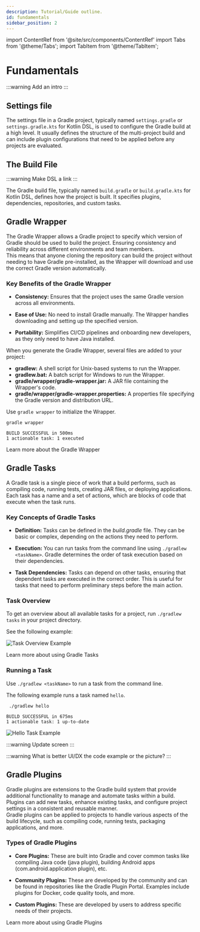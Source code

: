 ```yaml
---
description: Tutorial/Guide outline.
id: fundamentals
sidebar_position: 2
---
```


import ContentRef from '@site/src/components/ContentRef'
import Tabs from '@theme/Tabs';
import TabItem from '@theme/TabItem';

# Fundamentals

:::warning
Add an intro
:::

## Settings file

The settings file in a Gradle project, typically named `settings.gradle` or `settings.gradle.kts` for Kotlin DSL, is used to configure the Gradle build at a high level.
It usually defines the structure of the multi-project build and can include plugin configurations that need to be applied before any projects are evaluated.

## The Build File

:::warning
Make DSL a link
:::

The Gradle build file, typically named `build.gradle` or `build.gradle.kts` for Kotlin DSL, defines how the project is built.
It specifies plugins, dependencies, repositories, and custom tasks.

## Gradle Wrapper

The Gradle Wrapper allows a Gradle project to specify which version of Gradle should be used to build the project.
Ensuring consistency and reliability across different environments and team members.<br />
This means that anyone cloning the repository can build the project without needing to have Gradle pre-installed, as the Wrapper will download and use the correct Gradle version automatically.

<h3>Key Benefits of the Gradle Wrapper</h3>

- **Consistency:** Ensures that the project uses the same Gradle version across all environments.

- **Ease of Use:** No need to install Gradle manually. The Wrapper handles downloading and setting up the specified version.

- **Portability:** Simplifies CI/CD pipelines and onboarding new developers, as they only need to have Java installed.

When you generate the Gradle Wrapper, several files are added to your project:

- **gradlew:** A shell script for Unix-based systems to run the Wrapper.
- **gradlew.bat:** A batch script for Windows to run the Wrapper.
- **gradle/wrapper/gradle-wrapper.jar:** A JAR file containing the Wrapper's code.
- **gradle/wrapper/gradle-wrapper.properties:** A properties file specifying the Gradle version and distribution URL.

Use `gradle wrapper` to initialize the Wrapper.

<Tabs>
<TabItem value="Command">

```shell title="CLI"
gradle wrapper
```

</TabItem>
<TabItem value="Output">

```shell title="Output"
BUILD SUCCESSFUL in 500ms
1 actionable task: 1 executed
```

</TabItem>
</Tabs>

<ContentRef url="https://docs.gradle.org/current/userguide/gradle_wrapper.html">Learn more about the Gradle Wrapper</ContentRef>

## Gradle Tasks

<!-- vale off -->

A Gradle task is a single piece of work that a build performs, such as compiling code, running tests, creating JAR files, or deploying applications.
Each task has a name and a set of actions, which are blocks of code that execute when the task runs.

<!-- vale on -->

<h3>Key Concepts of Gradle Tasks</h3>

- **Definition:** Tasks can be defined in the *build.gradle* file. They can be basic or complex, depending on the actions they need to perform.

- **Execution:** You can run tasks from the command line using `./gradlew <taskName>`. Gradle determines the order of task execution based on their dependencies.

- **Task Dependencies:** Tasks can depend on other tasks, ensuring that dependent tasks are executed in the correct order. This is useful for tasks that need to perform preliminary steps before the main action.

### Task Overview

To get an overview about all available tasks for a project, run `./gradlew tasks` in your project directory.

See the following example:

![Task Overview Example](/img/gradle-tasks-example.png)

<ContentRef url="https://docs.gradle.org/current/userguide/tutorial_using_tasks.html">Learn more about using Gradle Tasks</ContentRef>

### Running a Task

Use `./gradlew <taskName>` to run a task from the command line.

The following example runs a task named `hello`.

<Tabs>
<TabItem value="Command">

```shell title="CLI"
 ./gradlew hello
 ```

</TabItem>

<TabItem value="Output">

```shell
BUILD SUCCESSFUL in 675ms
1 actionable task: 1 up-to-date
```

</TabItem>
</Tabs>

![Hello Task Example](/img/gradle-hello-task.png)

:::warning
Update screen
:::

:::warning
What is better UI/DX the code example or the picture?
:::

## Gradle Plugins

Gradle plugins are extensions to the Gradle build system that provide additional functionality to manage and automate tasks within a build.
Plugins can add new tasks, enhance existing tasks, and configure project settings in a consistent and reusable manner.<br />
Gradle plugins can be applied to projects to handle various aspects of the build lifecycle, such as compiling code, running tests, packaging applications, and more.

<h3>Types of Gradle Plugins</h3>

- **Core Plugins:** These are built into Gradle and cover common tasks like compiling Java code (java plugin), building Android apps (com.android.application plugin), etc.

- **Community Plugins:** These are developed by the community and can be found in repositories like the Gradle Plugin Portal. Examples include plugins for Docker, code quality tools, and more.

- **Custom Plugins:** These are developed by users to address specific needs of their projects.

<ContentRef url="https://docs.gradle.org/current/userguide/custom_plugins.html">Learn more about using Gradle Plugins</ContentRef>
